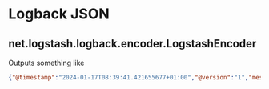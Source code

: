 # Logback JSON

## net.logstash.logback.encoder.LogstashEncoder

Outputs something like

```json
{"@timestamp":"2024-01-17T08:39:41.421655677+01:00","@version":"1","message":"Started JsonLoggingLogstashApplication in 0.859 seconds (process running for 1.313)","logger_name":"com.example.jsonlogginglogstash.JsonLoggingLogstashApplication","thread_name":"main","level":"INFO","level_value":20000}
```
